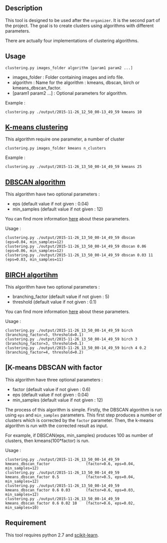 ## Description

This tool is designed to be used after the `organizer`. It is the second part of the project.
The goal is to create clusters using algorithms with different parameters.

There are actually four implementations of clustering algorithms.

## Usage

    clustering.py images_folder algorithm [param1 param2 ...]
    
  * images_folder : Folder containing images and info file.
  * algorithm : Name for the algorithm : kmeans, dbscan, birch or kmeans_dbscan_factor.
  * [param1 param2 ...] : Optional parameters for algorithm.
  
Example :

    clustering.py ./output/2015-11-26_12_50_00-13_49_59 kmeans 10

## [K-means clustering](https://en.wikipedia.org/wiki/K-means_clustering)

This algorithm require one parameter, a number of cluster

    clustering.py images_folder kmeans n_clusters
    
Example :

    clustering.py ./output/2015-11-26_13_50_00-14_49_59 kmeans 25
    
## [DBSCAN algorithm](https://en.wikipedia.org/wiki/DBSCAN)

This algorithm have two optional parameters :

  * eps (default value if not given : 0.04)
  * min_samples (default value if not given : 12)
  
You can find more information [here](https://en.wikipedia.org/wiki/DBSCAN) about these parameters.
  
Usage :

    clustering.py ./output/2015-11-26_13_50_00-14_49_59 dbscan              (eps=0.04, min_samples=12)
    clustering.py ./output/2015-11-26_13_50_00-14_49_59 dbscan 0.06         (eps=0.06, min_samples=12)
    clustering.py ./output/2015-11-26_13_50_00-14_49_59 dbscan 0.03 11      (eps=0.03, min_samples=11)
    

## [BIRCH algortihm](https://en.wikipedia.org/wiki/BIRCH)

This algorithm have two optional parameters :

  * branching_factor (default value if not given : 5)
  * threshold (default value if not given : 0.1)
  
You can find more information [here](https://en.wikipedia.org/wiki/DBSCAN) about these parameters.
  
Usage :

    clustering.py ./output/2015-11-26_13_50_00-14_49_59 birch               (branching_factor=5, threshold=0.1)
    clustering.py ./output/2015-11-26_13_50_00-14_49_59 birch 3             (branching_factor=3, threshold=0.1)
    clustering.py ./output/2015-11-26_13_50_00-14_49_59 birch 4 0.2         (branching_factor=4, threshold=0.2)

## [K-means DBSCAN with factor

This algorithm have three optional parameters :

  * factor (default value if not given : 0.6)
  * eps (default value if not given : 0.04)
  * min_samples (default value if not given : 12)
  
The process of this algorithm is simple. Firstly, the DBSCAN algorithm is run using `eps` and `min_samples` parameters.
This first step produces a number of clusters which is corrected by the `factor` parameter. Then, the k-means algorithm
is run with the corrected result as input.

For example, if DBSCAN(eps, min_samples) produces 100 as number of clusters, then kmeans(100*factor) is run.
 
Usage :

    clustering.py ./output/2015-11-26_13_50_00-14_49_59 kmeans_dbscan_factor                (factor=0.6, eps=0.04, min_samples=12)
    clustering.py ./output/2015-11-26_13_50_00-14_49_59 kmeans_dbscan_factor 0.5            (factor=0.5, eps=0.04, min_samples=12)
    clustering.py ./output/2015-11-26_13_50_00-14_49_59 kmeans_dbscan_factor 0.6 0.03       (factor=0.6, eps=0.03, min_samples=12)
    clustering.py ./output/2015-11-26_13_50_00-14_49_59 kmeans_dbscan_factor 0.6 0.02 10    (factor=0.6, eps=0.02, min_samples=10)
    
## Requirement

This tool requires python 2.7 and [scikit-learn](http://scikit-learn.org/stable/install.html).
